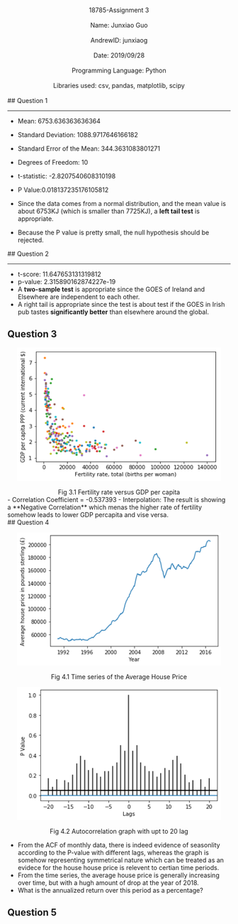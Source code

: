 </br></br></br></br></br></br></br></br>
<center>18785-Assignment 3</center></br>
<center>Name: Junxiao Guo</center></br>
<center>AndrewID: junxiaog</center></br>
<center>Date: 2019/09/28</center></br>
<center>Programming Language: Python</center></br>
<center>Libraries used: csv, pandas, matplotlib, scipy</center></br>
<div style="page-break-after: always;"></div>
## Question 1

---

- Mean: 6753.636363636364

- Standard Deviation: 1088.9717646166182

- Standard Error of the Mean: 344.3631083801271

- Degrees of Freedom: 10  

- t-statistic: -2.8207540608310198 

- P Value:0.018137235176105812  

- Since the data comes from a normal distribution, and the mean value is about 6753KJ (which is smaller than 7725KJ), a **left tail test** is appropriate.
- Because the P value is pretty small, the null hypothesis should be rejected.

<div style="page-break-after: always;"></div>
## Question 2

---

- t-score: 11.647653131319812 
- p-value: 2.315890162874227e-19
- A **two-sample test** is appropriate since  the GOES of Ireland and Elsewhere are independent to each other.
- A right tail is appropriate since the test is about test if the GOES in Irish pub tastes **significantly better** than elsewhere around the global.

## Question 3


<p align="center">
  <img width="460" height="300" src="../images/hw3_imgs/hw3_q3p1.png">
</p>
<center>Fig 3.1 Fertility rate versus GDP per capita</center>
<div style="page-break-after: always;"></div>
- Correlation Coefficient = -0.537393
- Interpolation: The result is showing a **Negative Correlation** which menas the higher rate of fertility somehow leads to lower GDP percapita and vise versa.



<div style="page-break-after: always;"></div>
## Question 4

<p align="center">
  <img width="460" height="300" src="../images/hw3_imgs/hw3_q4p1.png">
</p>
<center>Fig 4.1 Time series of the Average House Price</center>
<p align="center">
  <img width="460" height="300" src="../images/hw3_imgs/hw3_q4p2.png">
</p>
<center>Fig 4.2 Autocorrelation graph with upt to 20 lag</center>
<div style="page-break-after: always;"></div>
<div style="page-break-after: always;"></div>

- From the ACF of monthly data, there is indeed evidence of seasonlity according to the P-value with different lags, whereas the graph is somehow representing symmetrical nature which can be treated as an evidece for the house house price is relevent to certian time periods.
- From the time series, the average house price is generally increasing over time, but with a hugh amount of drop at the year of 2018.
-  What is the annualized return over this period as a percentage?

## Question 5
